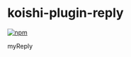 # koishi-plugin-reply

[![npm](https://img.shields.io/npm/v/koishi-plugin-reply?style=flat-square)](https://www.npmjs.com/package/koishi-plugin-reply)

myReply
